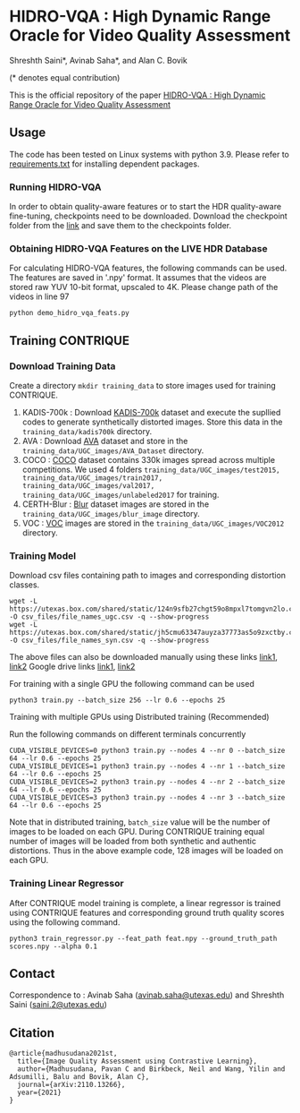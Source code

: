 # HIDRO-VQA : High Dynamic Range Oracle for Video Quality Assessment

Shreshth Saini*, Avinab Saha*, and Alan C. Bovik

(* denotes equal contribution)

This is the official repository of the paper [HIDRO-VQA : High Dynamic Range Oracle for Video Quality Assessment](https://arxiv.org/abs/2110.13266)

## Usage
The code has been tested on Linux systems with python 3.9. Please refer to [requirements.txt](requirements.txt) for installing dependent packages.

### Running HIDRO-VQA
In order to obtain quality-aware features or to start the HDR quality-aware fine-tuning, checkpoints need to be downloaded.  Download the checkpoint folder from the [link](https://drive.google.com/drive/folders/1wuakzvupOxwVv9Sa3Ta0IKjkSBPqG8MG?usp=sharing) and save them to the checkpoints folder.


### Obtaining HIDRO-VQA Features on the LIVE HDR Database
For calculating HIDRO-VQA features, the following commands can be used. The features are saved in '.npy' format. It assumes that the videos are stored raw YUV 10-bit format, upscaled to 4K. Please change path of the videos in line 97
```
python demo_hidro_vqa_feats.py
```

## Training CONTRIQUE
### Download Training Data
Create a directory ```mkdir training_data``` to store images used for training CONTRIQUE.
1. KADIS-700k : Download [KADIS-700k](http://database.mmsp-kn.de/kadid-10k-database.html) dataset and execute the supllied codes to generate synthetically distorted images. Store this data in the ```training_data/kadis700k``` directory.
2. AVA : Download [AVA](https://github.com/mtobeiyf/ava_downloader) dataset and store in the ```training_data/UGC_images/AVA_Dataset``` directory.
3. COCO : [COCO](https://cocodataset.org/#download) dataset contains 330k images spread across multiple competitions. We used 4 folders ```training_data/UGC_images/test2015, training_data/UGC_images/train2017, training_data/UGC_images/val2017, training_data/UGC_images/unlabeled2017``` for training.
4. CERTH-Blur : [Blur](https://mklab.iti.gr/results/certh-image-blur-dataset/) dataset images are stored in the ```training_data/UGC_images/blur_image``` directory.
5. VOC : [VOC](http://host.robots.ox.ac.uk:8080/pascal/VOC/voc2012/) images are stored in the ```training_data/UGC_images/VOC2012``` directory.

### Training Model
Download csv files containing path to images and corresponding distortion classes.
```
wget -L https://utexas.box.com/shared/static/124n9sfb27chgt59o8mpxl7tomgvn2lo.csv -O csv_files/file_names_ugc.csv -q --show-progress
wget -L https://utexas.box.com/shared/static/jh5cmu63347auyza37773as5o9zxctby.csv -O csv_files/file_names_syn.csv -q --show-progress
```
The above files can also be downloaded manually using these links [link1](https://utexas.box.com/s/jh5cmu63347auyza37773as5o9zxctby), [link2](https://utexas.box.com/s/124n9sfb27chgt59o8mpxl7tomgvn2lo)
Google drive links [link1](https://drive.google.com/file/d/1uKcTJ5ioVpOkQ-s7mOOhZNke7XCi9i4Q/view?usp=drive_web), [link2](https://drive.google.com/file/d/11bfkLaAFT7CN_z6fQbC8Zg8yiusIBnE6/view?usp=drive_web)



For training with a single GPU the following command can be used
```
python3 train.py --batch_size 256 --lr 0.6 --epochs 25
```

Training with multiple GPUs using Distributed training (Recommended)

Run the following commands on different terminals concurrently
```
CUDA_VISIBLE_DEVICES=0 python3 train.py --nodes 4 --nr 0 --batch_size 64 --lr 0.6 --epochs 25
CUDA_VISIBLE_DEVICES=1 python3 train.py --nodes 4 --nr 1 --batch_size 64 --lr 0.6 --epochs 25
CUDA_VISIBLE_DEVICES=2 python3 train.py --nodes 4 --nr 2 --batch_size 64 --lr 0.6 --epochs 25
CUDA_VISIBLE_DEVICES=3 python3 train.py --nodes 4 --nr 3 --batch_size 64 --lr 0.6 --epochs 25
```
Note that in distributed training, ```batch_size``` value will be the number of images to be loaded on each GPU. During CONTRIQUE training equal number of images will be loaded from both synthetic and authentic distortions. Thus in the above example code, 128 images will be loaded on each GPU.

### Training Linear Regressor
After CONTRIQUE model training is complete, a linear regressor is trained using CONTRIQUE features and corresponding ground truth quality scores using the following command.

```
python3 train_regressor.py --feat_path feat.npy --ground_truth_path scores.npy --alpha 0.1
```

## Contact
Correspondence to : Avinab Saha (avinab.saha@utexas.edu) and Shreshth Saini (saini.2@utexas.edu)

## Citation
```
@article{madhusudana2021st,
  title={Image Quality Assessment using Contrastive Learning},
  author={Madhusudana, Pavan C and Birkbeck, Neil and Wang, Yilin and Adsumilli, Balu and Bovik, Alan C},
  journal={arXiv:2110.13266},
  year={2021}
}
```

